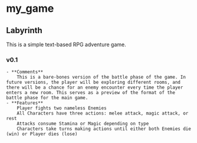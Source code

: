 my_game
=========

Labyrinth
---------

This is a simple text-based RPG adventure game.

### v0.1
	- **Comments**
		This is a bare-bones version of the battle phase of the game. In future versions, the player will be exploring different rooms, and there will be a chance for an enemy encounter every time the player enters a new room. This serves as a preview of the format of the battle phase for the main game.
	- **Features**
		Player fights two nameless Enemies
		All Characters have three actions: melee attack, magic attack, or rest
		Attacks consume Stamina or Magic depending on type
		Characters take turns making actions until either both Enemies die (win) or Player dies (lose)
